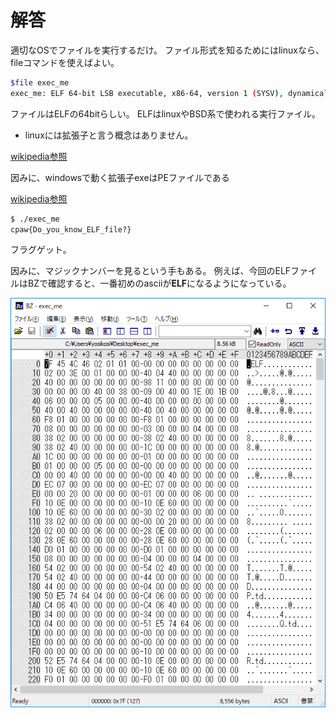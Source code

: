 # 解答
適切なOSでファイルを実行するだけ。
ファイル形式を知るためにはlinuxなら、fileコマンドを使えばよい。

```bash
$file exec_me
exec_me: ELF 64-bit LSB executable, x86-64, version 1 (SYSV), dynamically linked, interpreter /lib64/ld-linux-x86-64.so.2, for GNU/Linux 2.6.24, BuildID[sha1]=663a3e0e5a079fddd0de92474688cd6812d3b550, not stripped
```

ファイルはELFの64bitらしい。
ELFはlinuxやBSD系で使われる実行ファイル。
* linuxには拡張子と言う概念はありません。

[wikipedia参照](https://ja.wikipedia.org/wiki/Executable_and_Linkable_Format)

因みに、windowsで動く拡張子exeはPEファイルである

[wikipedia参照](https://ja.wikipedia.org/wiki/Portable_Executable)

```bash
$ ./exec_me
cpaw{Do_you_know_ELF_file?}
```

フラグゲット。

因みに、マジックナンバーを見るという手もある。
例えば、今回のELFファイルはBZで確認すると、一番初めのasciiが**ELF**になるようになっている。

![bz.png](bz.png)

